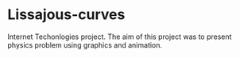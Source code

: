 # Lissajous-curves

Internet Techonlogies project. 
The aim of this project was to present physics problem using graphics and animation.
